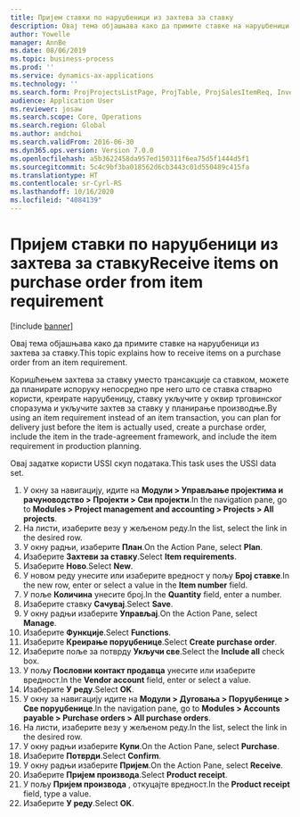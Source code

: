 ```yaml
---
title: Пријем ставки по наруџбеници из захтева за ставку
description: Овај тема објашњава како да примите ставке на наруџбеници из захтева за ставку.
author: Yowelle
manager: AnnBe
ms.date: 08/06/2019
ms.topic: business-process
ms.prod: ''
ms.service: dynamics-ax-applications
ms.technology: ''
ms.search.form: ProjProjectsListPage, ProjTable, ProjSalesItemReq, InventItemIdLookupSimple, PurchCreateFromSalesOrder, VendAccountItemLookup, PurchTable, PurchEditLines
audience: Application User
ms.reviewer: josaw
ms.search.scope: Core, Operations
ms.search.region: Global
ms.author: andchoi
ms.search.validFrom: 2016-06-30
ms.dyn365.ops.version: Version 7.0.0
ms.openlocfilehash: a5b3622458da957ed150311f6ea75d5f1444d5f1
ms.sourcegitcommit: 5c4c9bf3ba018562d6cb3443c01d550489c415fa
ms.translationtype: HT
ms.contentlocale: sr-Cyrl-RS
ms.lasthandoff: 10/16/2020
ms.locfileid: "4084139"
---
```

# <a name="receive-items-on-purchase-order-from-item-requirement"></a><span data-ttu-id="28b28-103">Пријем ставки по наруџбеници из захтева за ставку</span><span class="sxs-lookup"><span data-stu-id="28b28-103">Receive items on purchase order from item requirement</span></span>

[!include [banner](../../includes/banner.md)]

<span data-ttu-id="28b28-104">Овај тема објашњава како да примите ставке на наруџбеници из захтева за ставку.</span><span class="sxs-lookup"><span data-stu-id="28b28-104">This topic explains how to receive items on a purchase order from an item requirement.</span></span>

<span data-ttu-id="28b28-105">Коришћењем захтева за ставку уместо трансакције са ставком, можете да планирате испоруку непосредно пре него што се ставка стварно користи, креирате наруџбеницу, ставку укључите у оквир трговинског споразума и укључите захтев за ставку у планирање производње.</span><span class="sxs-lookup"><span data-stu-id="28b28-105">By using an item requirement instead of an item transaction, you can plan for delivery just before the item is actually used, create a purchase order, include the item in the trade-agreement framework, and include the item requirement in production planning.</span></span> 

<span data-ttu-id="28b28-106">Овај задатке користи USSI скуп података.</span><span class="sxs-lookup"><span data-stu-id="28b28-106">This task uses the USSI data set.</span></span>

1. <span data-ttu-id="28b28-107">У окну за навигацију, идите на **Модули > Управљање пројектима и рачуноводство > Пројекти > Сви пројекти**.</span><span class="sxs-lookup"><span data-stu-id="28b28-107">In the navigation pane, go to **Modules > Project management and accounting > Projects > All projects**.</span></span>
2. <span data-ttu-id="28b28-108">На листи, изаберите везу у жељеном реду.</span><span class="sxs-lookup"><span data-stu-id="28b28-108">In the list, select the link in the desired row.</span></span>
3. <span data-ttu-id="28b28-109">У окну радњи, изаберите **План**.</span><span class="sxs-lookup"><span data-stu-id="28b28-109">On the Action Pane, select **Plan**.</span></span>
4. <span data-ttu-id="28b28-110">Изаберите **Захтеви за ставку**.</span><span class="sxs-lookup"><span data-stu-id="28b28-110">Select **Item requirements**.</span></span>
5. <span data-ttu-id="28b28-111">Изаберите **Ново**.</span><span class="sxs-lookup"><span data-stu-id="28b28-111">Select **New**.</span></span>
6. <span data-ttu-id="28b28-112">У новом реду унесите или изаберите вредност у пољу **Број ставке**.</span><span class="sxs-lookup"><span data-stu-id="28b28-112">In the new row, enter or select a value in the **Item number** field.</span></span>
7. <span data-ttu-id="28b28-113">У поље **Количина** унесите број.</span><span class="sxs-lookup"><span data-stu-id="28b28-113">In the **Quantity** field, enter a number.</span></span>
8. <span data-ttu-id="28b28-114">Изаберите ставку **Сачувај**.</span><span class="sxs-lookup"><span data-stu-id="28b28-114">Select **Save**.</span></span>
9. <span data-ttu-id="28b28-115">У окну радњи изаберите **Управљај**.</span><span class="sxs-lookup"><span data-stu-id="28b28-115">On the Action Pane, select **Manage**.</span></span>
10. <span data-ttu-id="28b28-116">Изаберите **Функције**.</span><span class="sxs-lookup"><span data-stu-id="28b28-116">Select **Functions**.</span></span>
11. <span data-ttu-id="28b28-117">Изаберите **Креирање поруџбенице**.</span><span class="sxs-lookup"><span data-stu-id="28b28-117">Select **Create purchase order**.</span></span>
12. <span data-ttu-id="28b28-118">Изаберите поље за потврду **Укључи све**.</span><span class="sxs-lookup"><span data-stu-id="28b28-118">Select the **Include all** check box.</span></span>
13. <span data-ttu-id="28b28-119">У пољу **Пословни контакт продавца** унесите или изаберите вредност.</span><span class="sxs-lookup"><span data-stu-id="28b28-119">In the **Vendor account** field, enter or select a value.</span></span>
14. <span data-ttu-id="28b28-120">Изаберите **У реду**.</span><span class="sxs-lookup"><span data-stu-id="28b28-120">Select **OK**.</span></span>
15. <span data-ttu-id="28b28-121">У окну за навигацију идите на **Модули > Дуговања > Поруџбенице > Све поруџбенице**.</span><span class="sxs-lookup"><span data-stu-id="28b28-121">In the navigation pane, go to **Modules > Accounts payable > Purchase orders > All purchase orders**.</span></span>
16. <span data-ttu-id="28b28-122">На листи, изаберите везу у жељеном реду.</span><span class="sxs-lookup"><span data-stu-id="28b28-122">In the list, select the link in the desired row.</span></span>
17. <span data-ttu-id="28b28-123">У окну радњи изаберите **Купи**.</span><span class="sxs-lookup"><span data-stu-id="28b28-123">On the Action Pane, select **Purchase**.</span></span>
18. <span data-ttu-id="28b28-124">Изаберите **Потврди**.</span><span class="sxs-lookup"><span data-stu-id="28b28-124">Select **Confirm**.</span></span>
19. <span data-ttu-id="28b28-125">У окну радњи изаберите **Пријем**.</span><span class="sxs-lookup"><span data-stu-id="28b28-125">On the Action Pane, select **Receive**.</span></span>
20. <span data-ttu-id="28b28-126">Изаберите **Пријем производа**.</span><span class="sxs-lookup"><span data-stu-id="28b28-126">Select **Product receipt**.</span></span>
21. <span data-ttu-id="28b28-127">У пољу **Пријем производа** , откуцајте вредност.</span><span class="sxs-lookup"><span data-stu-id="28b28-127">In the **Product receipt** field, type a value.</span></span>
22. <span data-ttu-id="28b28-128">Изаберите **У реду**.</span><span class="sxs-lookup"><span data-stu-id="28b28-128">Select **OK**.</span></span>

